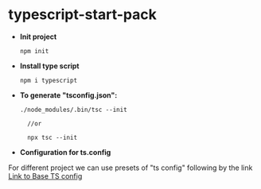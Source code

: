 # typescript-start-pack

- **Init project**

  ```
  npm init
  ```

- **Install type script**

  ```
  npm i typescript
  ```

- **To generate "tsconfig.json":**

  ```
  ./node_modules/.bin/tsc --init

    //or

    npx tsc --init
  ```

- **Configuration for ts.config**

For different project we can use presets of "ts config" following by the link
[Link to Base TS config](https://github.com/tsconfig/bases)
